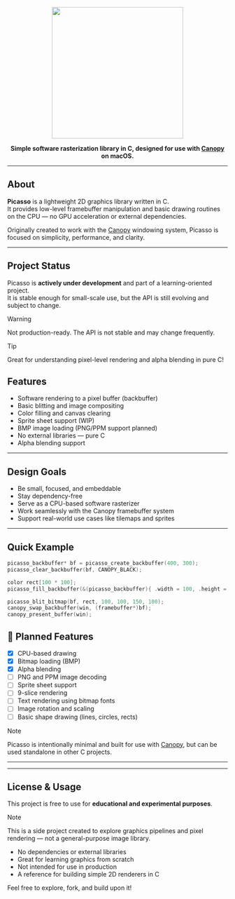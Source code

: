 <p align="center">
  <img src="https://github.com/user-attachments/assets/1416e387-9f8c-4ff2-a9b4-498d779b20a9" width="300" />
</p>
<p align="center">
  <strong>Simple software rasterization library in C, designed for use with <a href="https://github.com/abnore/Canopy.git">Canopy</a> on macOS.</strong>
</p>

---

## About

**Picasso** is a lightweight 2D graphics library written in C.  
It provides low-level framebuffer manipulation and basic drawing routines on the CPU — no GPU acceleration or external dependencies.

Originally created to work with the [Canopy](https://github.com/abnore/Canopy.git) windowing system, Picasso is focused on simplicity, performance, and clarity.

---

##  Project Status

Picasso is **actively under development** and part of a learning-oriented project.  
It is stable enough for small-scale use, but the API is still evolving and subject to change.

> [!WARNING]
> Not production-ready. The API is not stable and may change frequently.

> [!TIP]
> Great for understanding pixel-level rendering and alpha blending in pure C!

## Features

- Software rendering to a pixel buffer (backbuffer)
- Basic blitting and image compositing
- Color filling and canvas clearing
- Sprite sheet support (WIP)
- BMP image loading (PNG/PPM support planned)
- No external libraries — pure C
- Alpha blending support

---

## Design Goals

- Be small, focused, and embeddable
- Stay dependency-free
- Serve as a CPU-based software rasterizer
- Work seamlessly with the Canopy framebuffer system
- Support real-world use cases like tilemaps and sprites

---

## Quick Example

```c
picasso_backbuffer* bf = picasso_create_backbuffer(400, 300);
picasso_clear_backbuffer(bf, CANOPY_BLACK);

color rect[100 * 100];
picasso_fill_backbuffer(&(picasso_backbuffer){ .width = 100, .height = 100, .pixels = (uint32_t*)rect }, CANOPY_GOLD);

picasso_blit_bitmap(bf, rect, 100, 100, 150, 100);
canopy_swap_backbuffer(win, (framebuffer*)bf);
canopy_present_buffer(win);
```

## 📌 Planned Features

- [x] CPU-based drawing
- [x] Bitmap loading (BMP)
- [x] Alpha blending
- [ ] PNG and PPM image decoding
- [ ] Sprite sheet support
- [ ] 9-slice rendering
- [ ] Text rendering using bitmap fonts
- [ ] Image rotation and scaling
- [ ] Basic shape drawing (lines, circles, rects)
> [!NOTE]
> Picasso is intentionally minimal and built for use with [Canopy](https://github.com/abnore/Canopy.git), but can be used standalone in other C projects.
---

---

##  License & Usage

This project is free to use for **educational and experimental purposes**.

> [!NOTE]
> This is a side project created to explore graphics pipelines and pixel rendering — not a general-purpose image library.

-  No dependencies or external libraries
-  Great for learning graphics from scratch
-  Not intended for use in production
-  A reference for building simple 2D renderers in C

Feel free to explore, fork, and build upon it!


